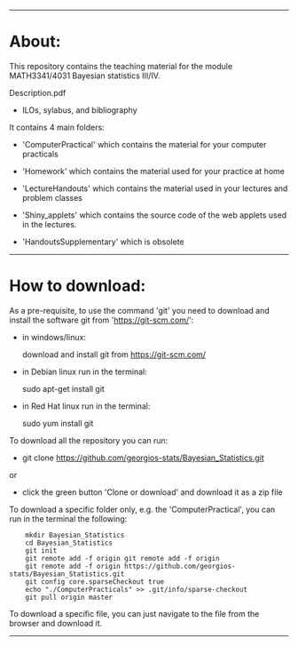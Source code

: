 

------------------------------------------------------------------------

About:
======

This repository contains the teaching material for the module MATH3341/4031 Bayesian statistics III/IV.

Description.pdf

-   ILOs, sylabus, and bibliography

It contains 4 main folders: 

-   'ComputerPractical' which contains the material for your computer practicals

-   'Homework' which contains the material used for your practice at home

-   'LectureHandouts' which contains the material used in your lectures and problem classes

-   'Shiny_applets' which contains the source code of the web applets used in the lectures.

-   'HandoutsSupplementary' which is obsolete

------------------------------------------------------------------------

How to download:
===============

As a pre-requisite, to use the command 'git' you need to download and install the software git from 'https://git-scm.com/':

-   in windows/linux: 

    download and install git from https://git-scm.com/

-   in Debian linux run in the terminal: 

    sudo apt-get install git

-   in Red Hat linux run in the terminal: 

    sudo yum install git

To download all the repository you can run:

-   git clone https://github.com/georgios-stats/Bayesian_Statistics.git

or

-   click the green button 'Clone or download' and download it as a zip file

To download a specific folder only, e.g. the 'ComputerPractical', you can run in the terminal the following:

        mkdir Bayesian_Statistics
        cd Bayesian_Statistics
        git init
        git remote add -f origin git remote add -f origin
        git remote add -f origin https://github.com/georgios-stats/Bayesian_Statistics.git
        git config core.sparseCheckout true
        echo "./ComputerPracticals" >> .git/info/sparse-checkout
        git pull origin master

To download a specific file, you can just navigate to the file from the browser and download it.

------------------------------------------------------------------------

